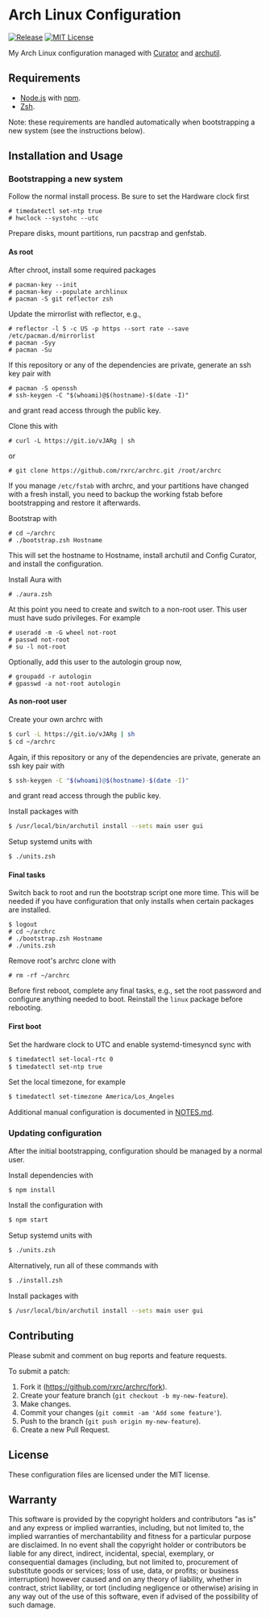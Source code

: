# Arch Linux Configuration

[![Release](https://img.shields.io/github/release/rxrc/archrc.svg)](https://github.com/rxrc/archrc/releases)
[![MIT License](https://img.shields.io/github/license/rxrc/archrc.svg)](./LICENSE.txt)

My Arch Linux configuration managed with [Curator] and [archutil].

[archutil]: https://github.com/razor-x/archutil
[Curator]: https://github.com/rxrc/curator

## Requirements

* [Node.js] with [npm].
* [Zsh].

Note: these requirements are handled automatically
when bootstrapping a new system (see the instructions below).

[Bundler]: https://bundler.io/
[Node.js]: https://nodejs.org/
[npm]: https://www.npmjs.com/
[Zsh]: https://www.zsh.org/

## Installation and Usage

### Bootstrapping a new system

Follow the normal install process.
Be sure to set the Hardware clock first

```
# timedatectl set-ntp true
# hwclock --systohc --utc
```

Prepare disks, mount partitions, run pacstrap and genfstab.

#### As root

After chroot, install some required packages

```
# pacman-key --init
# pacman-key --populate archlinux
# pacman -S git reflector zsh
```

Update the mirrorlist with reflector, e.g.,

```
# reflector -l 5 -c US -p https --sort rate --save /etc/pacman.d/mirrorlist
# pacman -Syy
# pacman -Su
```

If this repository or any of the dependencies are private,
generate an ssh key pair with

```
# pacman -S openssh
# ssh-keygen -C "$(whoami)@$(hostname)-$(date -I)"
```

and grant read access through the public key.

Clone this with

```
# curl -L https://git.io/vJARg | sh
```

or

```
# git clone https://github.com/rxrc/archrc.git /root/archrc
```

If you manage `/etc/fstab` with archrc,
and your partitions have changed with a fresh install,
you need to backup the working fstab before bootstrapping
and restore it afterwards.

Bootstrap with

```
# cd ~/archrc
# ./bootstrap.zsh Hostname
```

This will set the hostname to Hostname,
install archutil and Config Curator,
and install the configuration.

Install Aura with

```
# ./aura.zsh
```

At this point you need to create and switch to a non-root user.
This user must have sudo privileges.
For example

```
# useradd -m -G wheel not-root
# passwd not-root
# su -l not-root
```

Optionally, add this user to the autologin group now,

```
# groupadd -r autologin
# gpasswd -a not-root autologin
```

#### As non-root user

Create your own archrc with

```bash
$ curl -L https://git.io/vJARg | sh
$ cd ~/archrc
```

Again, if this repository or any of the dependencies are private,
generate an ssh key pair with

```bash
$ ssh-keygen -C "$(whoami)@$(hostname)-$(date -I)"
```

and grant read access through the public key.

Install packages with

```bash
$ /usr/local/bin/archutil install --sets main user gui
```

Setup systemd units with

```bash
$ ./units.zsh
```

#### Final tasks

Switch back to root and run the bootstrap script one more time.
This will be needed if you have configuration
that only installs when certain packages are installed.

```
$ logout
# cd ~/archrc
# ./bootstrap.zsh Hostname
# ./units.zsh
```

Remove root's archrc clone with

```
# rm -rf ~/archrc
```

Before first reboot, complete any final tasks, e.g.,
set the root password and configure anything needed to boot.
Reinstall the `linux` package before rebooting.

#### First boot

Set the hardware clock to UTC and enable systemd-timesyncd sync with

```bash
$ timedatectl set-local-rtc 0
$ timedatectl set-ntp true
```

Set the local timezone, for example

```bash
$ timedatectl set-timezone America/Los_Angeles
```

Additional manual configuration is documented in
[NOTES.md](./NOTES.md).

### Updating configuration

After the initial bootstrapping,
configuration should be managed by a normal user.

Install dependencies with

```bash
$ npm install
```

Install the configuration with

```bash
$ npm start
```

Setup systemd units with

```bash
$ ./units.zsh
```

Alternatively, run all of these commands with

```bash
$ ./install.zsh
```

Install packages with

```bash
$ /usr/local/bin/archutil install --sets main user gui
```

[rbenv]: https://github.com/sstephenson/rbenv
[RVM]: https://rvm.io/

## Contributing

Please submit and comment on bug reports and feature requests.

To submit a patch:

1. Fork it (https://github.com/rxrc/archrc/fork).
2. Create your feature branch (`git checkout -b my-new-feature`).
3. Make changes.
4. Commit your changes (`git commit -am 'Add some feature'`).
5. Push to the branch (`git push origin my-new-feature`).
6. Create a new Pull Request.

## License

These configuration files are licensed under the MIT license.

## Warranty

This software is provided by the copyright holders and contributors "as is" and
any express or implied warranties, including, but not limited to, the implied
warranties of merchantability and fitness for a particular purpose are
disclaimed. In no event shall the copyright holder or contributors be liable for
any direct, indirect, incidental, special, exemplary, or consequential damages
(including, but not limited to, procurement of substitute goods or services;
loss of use, data, or profits; or business interruption) however caused and on
any theory of liability, whether in contract, strict liability, or tort
(including negligence or otherwise) arising in any way out of the use of this
software, even if advised of the possibility of such damage.
